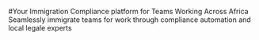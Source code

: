 #Your Immigration Compliance platform for Teams Working Across Africa
Seamlessly immigrate teams for work through compliance automation and local legale experts
